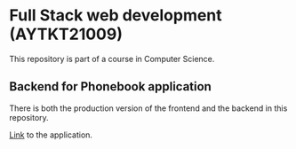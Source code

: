 # Full Stack web development (AYTKT21009)

This repository is part of a course in Computer Science. 

## Backend for Phonebook application

There is both the production version of the frontend and the backend in this repository.  

[Link](https://murmuring-escarpment-81876.herokuapp.com/) to the application.

